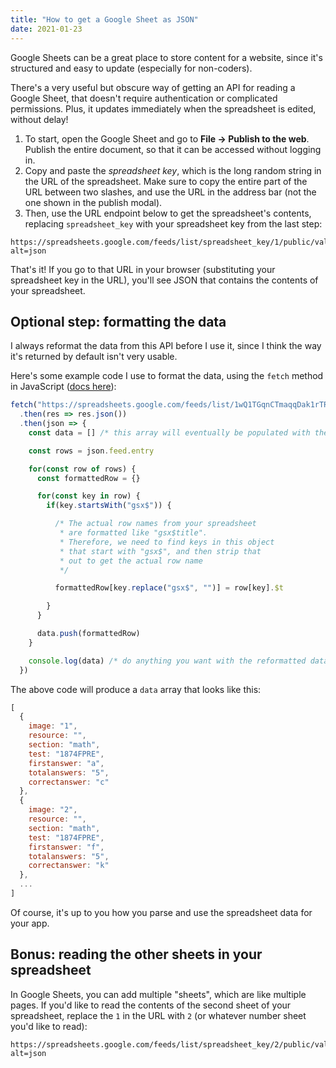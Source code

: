 ```yaml
---
title: "How to get a Google Sheet as JSON"
date: 2021-01-23
---
```

Google Sheets can be a great place to store content for a website, since it's structured and easy to update (especially for non-coders).

There's a very useful but obscure way of getting an API for reading a Google Sheet, that doesn't require authentication or complicated permissions. Plus, it updates immediately when the spreadsheet is edited, without delay!

1. To start, open the Google Sheet and go to **File → Publish to the web**. Publish the entire document, so that it can be accessed without logging in.
2. Copy and paste the *spreadsheet key*, which is the long random string in the URL of the spreadsheet. Make sure to copy the entire part of the URL between two slashes, and use the URL in the address bar (not the one shown in the publish modal).
3. Then, use the URL endpoint below to get the spreadsheet's contents, replacing `spreadsheet_key` with your spreadsheet key from the last step:

```
https://spreadsheets.google.com/feeds/list/spreadsheet_key/1/public/values?alt=json
```

That's it! If you go to that URL in your browser (substituting your spreadsheet key in the URL), you'll see JSON that contains the contents of your spreadsheet.

## Optional step: formatting the data

I always reformat the data from this API before I use it, since I think the way it's returned by default isn't very usable.

Here's some example code I use to format the data, using the `fetch` method in JavaScript ([docs here](https://developer.mozilla.org/en-US/docs/Web/API/Fetch_API)):

```jsx
fetch("https://spreadsheets.google.com/feeds/list/1wQ1TGqnCTmaqqDak1rTRxPMSGSGLMilwrecf7TuqDGc/1/public/values?alt=json")
  .then(res => res.json())
  .then(json => {
    const data = [] /* this array will eventually be populated with the contents of the spreadsheet's rows */

    const rows = json.feed.entry

    for(const row of rows) {
      const formattedRow = {}

      for(const key in row) {
        if(key.startsWith("gsx$")) {

          /* The actual row names from your spreadsheet
           * are formatted like "gsx$title".
           * Therefore, we need to find keys in this object
           * that start with "gsx$", and then strip that
           * out to get the actual row name
           */

          formattedRow[key.replace("gsx$", "")] = row[key].$t

        }
      }

      data.push(formattedRow)
    }

    console.log(data) /* do anything you want with the reformatted data here */
  })
```

The above code will produce a `data` array that looks like this:

```js
[
  {
    image: "1",
    resource: "",
    section: "math",
    test: "1874FPRE",
    firstanswer: "a",
    totalanswers: "5",
    correctanswer: "c"
  },
  {
    image: "2",
    resource: "",
    section: "math",
    test: "1874FPRE",
    firstanswer: "f",
    totalanswers: "5",
    correctanswer: "k"
  },
  ...
]
```

Of course, it's up to you how you parse and use the spreadsheet data for your app.

## Bonus: reading the other sheets in your spreadsheet

In Google Sheets, you can add multiple "sheets", which are like multiple pages. If you'd like to read the contents of the second sheet of your spreadsheet, replace the `1` in the URL with `2` (or whatever number sheet you'd like to read):

```
https://spreadsheets.google.com/feeds/list/spreadsheet_key/2/public/values?alt=json
```
